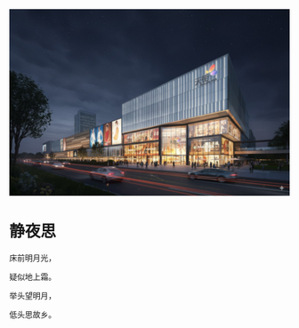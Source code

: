 <!DOCTYPE html>
<html lang="en">
<head>
    <meta charset="UTF-8">
    <style type="text/css">
        body{
            background-image:url('./images/1.jpeg');
        }
    </style>
</head>
<body>
<img src=images/1.jpeg/>
<h1>静夜思</h1>
<p>床前明月光，</p>
<p>疑似地上霜。</p>
<p>举头望明月，</p>
<p>低头思故乡。</p>
</body>
</html>

